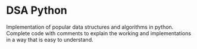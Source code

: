 # DSA Python
Implementation of popular data structures and algorithms in python. Complete code with comments to explain the working and implementations in a way that is easy to understand.
